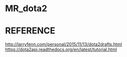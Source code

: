 # MR_dota2

# REFERENCE
http://larryfenn.com/personal/2015/11/13/dota2drafts.html
https://dota2api.readthedocs.org/en/latest/tutorial.html
